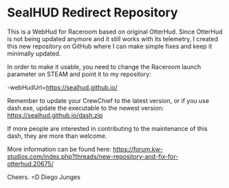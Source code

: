 # SealHUD Redirect Repository

This is a WebHud for Raceroom based on original OtterHud.
Since OtterHud is not being updated anymore and it still works with its telemetry, I created this new repository on GitHub where I can make simple fixes and keep it minimally updated.

In order to make it usable, you need to change the Raceroom launch parameter on STEAM and point it to my repository: 

-webHudUrl=https://sealhud.github.io/

Remember to update your CrewChief to the latest version, or if you use dash.exe, update the executable to the newest version: https://sealhud.github.io/dash.zip

If more people are interested in contributing to the maintenance of this dash, they are more than welcome.

More information can be found here:
https://forum.kw-studios.com/index.php?threads/new-repository-and-fix-for-otterhud.20675/

Cheers. =D
Diego Junges

